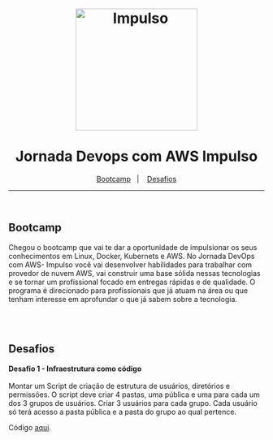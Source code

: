<h1 align="center">
<img src="https://hermes.dio.me/tracks/7b035b91-8625-493c-a816-6740a4a25e9b.png" alt="Impulso" width="240" />
<br><br>
Jornada Devops com AWS Impulso
</h1>

<p align="center">
  <a href="#bootcamp">Bootcamp</a>&nbsp;&nbsp;&nbsp;|&nbsp;&nbsp;&nbsp;
  <a href="#desafios">Desafios</a>
</p>

<hr />

<br>

## Bootcamp
Chegou o bootcamp que vai te dar a oportunidade de impulsionar os seus conhecimentos em Linux, Docker, Kubernets e AWS. No Jornada DevOps com AWS- Impulso você vai desenvolver habilidades para trabalhar com provedor de nuvem AWS, vai construir uma base sólida nessas tecnologias e se tornar um profissional focado em entregas rápidas e de qualidade. O programa é direcionado para profissionais que já atuam na área ou que tenham interesse em aprofundar o que já sabem sobre a tecnologia.

<br><br>

## Desafios

**Desafio 1 - Infraestrutura como código**
<br><br>
Montar um Script de criação de estrutura de usuários, diretórios e permissões. O script deve criar 4 pastas, uma pública e uma para cada um dos 3 grupos de usuários. Criar 3 usuários para cada grupo. Cada usuário só terá acesso a pasta pública e a pasta do grupo ao qual pertence.

Código [aqui](https://github.com/andreLTMoraes/j-devops-aws-impulso/blob/main/desafios/desafio1.sh).
